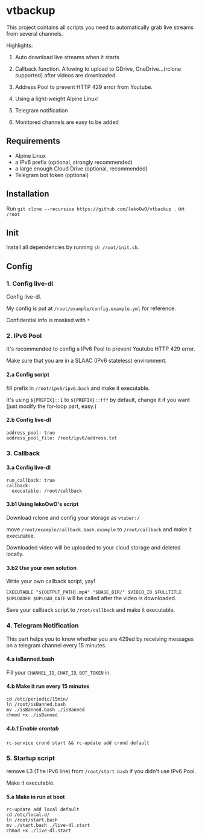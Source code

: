 # vtbackup

This project contains all scripts you need to automatically grab live streams from several channels.

Highlights:

1. Auto download live streams when it starts

2. Callback function. Allowing to upload to GDrive, OneDrive...(rclone supported) after videos are downloaded.

3. Address Pool to prevent HTTP 429 error from Youtube.

4. Using a light-weight Alpine Linux!

5. Telegram notification

6. Monitored channels are easy to be added

## Requirements

- Alpine Linux
- a IPv6 prefix (optional, strongly recommended)
- a large enough Cloud Drive (optional, recommended)
- Telegram bot token (optional)

## Installation

Run `git clone --recursive https://github.com/lekoOwO/vtbackup .` on `/root`

## Init

Install all dependencies by running `sh /root/init.sh`.

## Config

### 1. Config live-dl

Config live-dl.

My config is put at `/root/example/config.example.yml` for reference.

Confidential info is masked with `*`

### 2. IPv6 Pool

It's recommended to config a IPv6 Pool to prevent Youtube HTTP 429 error.

Make sure that you are in a SLAAC (IPv6 stateless) environment.

#### 2.a Config script

fill prefix in `/root/ipv6/ipv6.bash` and make it executable.

It's using `${PREFIX}::1` to `${PREFIX}::fff` by default, change it if you want (just modify the for-loop part, easy.)

#### 2.b Config live-dl

```
address_pool: true
address_pool_file: /root/ipv6/address.txt
```

### 3. Callback

#### 3.a Config live-dl

```
run_callback: true
callback:
  executable: /root/callback
```

#### 3.b1 Using lekoOwO's script

Download rclone and config your storage as `vtuber:/`

move `/root/example/callback.bash.example` to `/root/callback` and make it executable.

Downloaded video will be uploaded to your cloud storage and deleted locally.

#### 3.b2 Use your own solution

Write your own callback script, yay!

`EXECUTABLE "${OUTPUT_PATH}.mp4" "$BASE_DIR/" $VIDEO_ID $FULLTITLE $UPLOADER $UPLOAD_DATE` will be called after the video is downloaded.

Save your callback script to `/root/callback` and make it executable.

### 4. Telegram Notification

This part helps you to know whether you are 429ed by receiving messages on a telegram channel every 15 minutes.

#### 4.a isBanned.bash

Fill your `CHANNEL_ID`, `CHAT_ID`, `BOT_TOKEN` in.

#### 4.b Make it run every 15 minutes

```
cd /etc/periodic/15min/
ln /root/isBanned.bash
mv ./isBanned.bash ./isBanned
chmod +x ./isBanned
```

##### 4.b.1 Enable crontab
`rc-service crond start && rc-update add crond default`

### 5. Startup script 

remove L3 (The IPv6 line) from `/root/start.bash` if you didn't use IPv6 Pool.

Make it executable.

#### 5.a Make in run at boot

```
rc-update add local default
cd /etc/local.d/
ln /root/start.bash
mv ./start.bash ./live-dl.start
chmod +x ./live-dl.start
```